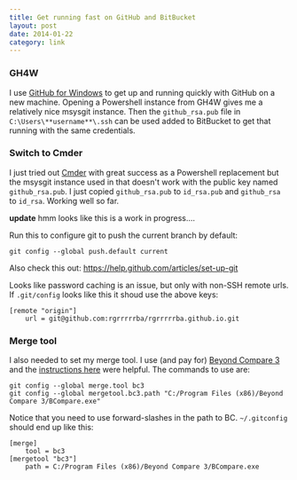 ```yaml
---
title: Get running fast on GitHub and BitBucket
layout: post
date: 2014-01-22
category: link
---
```


### GH4W

I use [GitHub for Windows](http://windows.github.com/) to get up and running quickly with GitHub on a new machine. Opening a Powershell instance from GH4W gives me a relatively nice msysgit instance. Then the `github_rsa.pub` file in `C:\Users\**username**\.ssh` can be used added to BitBucket to get that running with the same credentials.

### Switch to Cmder

I just tried out [Cmder](http://bliker.github.io/cmder/) with great success as a Powershell replacement but the msysgit instance used in that doesn't work with the public key named `github_rsa.pub`. I just copied `github_rsa.pub` to `id_rsa.pub` and `github_rsa` to `id_rsa`. Working well so far.

**update** hmm looks like this is a work in progress....

Run this to configure git to push the current branch by default:

	git config --global push.default current

Also check this out: <https://help.github.com/articles/set-up-git>

Looks like password caching is an issue, but only with non-SSH remote urls. If `.git/config` looks like this it shoud use the above keys:

	[remote "origin"]
		url = git@github.com:rgrrrrrba/rgrrrrrba.github.io.git

### Merge tool

I also needed to set my merge tool. I use (and pay for) [Beyond Compare 3](http://www.scootersoftware.com/moreinfo.php) and the [instructions here](http://www.scootersoftware.com/support.php?zz=kb_vcs) were helpful. The commands to use are:

	git config --global merge.tool bc3
	git config --global mergetool.bc3.path "C:/Program Files (x86)/Beyond Compare 3/BCompare.exe"                 

Notice that you need to use forward-slashes in the path to BC. `~/.gitconfig` should end up like this:

	[merge]
		tool = bc3
	[mergetool "bc3"]
		path = C:/Program Files (x86)/Beyond Compare 3/BCompare.exe

